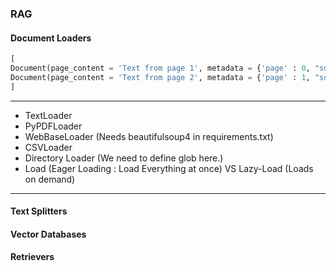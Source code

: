 ### RAG

#### Document Loaders

```python
[
Document(page_content = 'Text from page 1', metadata = {'page' : 0, "source" : "file.pdf"}),
Document(page_content = 'Text from page 2', metadata = {'page' : 1, "source" : "file.pdf"})
]
```

---

- TextLoader
- PyPDFLoader
- WebBaseLoader (Needs beautifulsoup4 in requirements.txt)
- CSVLoader
- Directory Loader (We need to define glob here.)
- Load (Eager Loading : Load Everything at once) VS Lazy-Load (Loads on demand)

---

#### Text Splitters

#### Vector Databases

#### Retrievers
